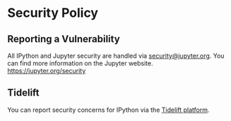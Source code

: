 # Security Policy

## Reporting a Vulnerability

All IPython and Jupyter security are handled via security@jupyter.org. 
You can find more information on the Jupyter website. https://jupyter.org/security

## Tidelift

You can report security concerns for IPython via the [Tidelift platform](https://tidelift.com/security). 
